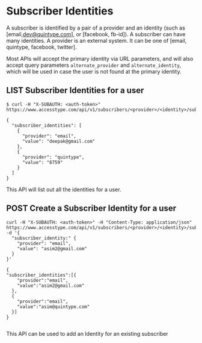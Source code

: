 # Subscriber Identities

A subscriber is identified by a pair of a provider and an identity (such as [email,dev@quintype.com], or [facebook, fb-id]). A subscriber can have many identities. A provider is an external system. It can be one of [email, quintype, facebook, twitter].

Most APIs will accept the primary identity via URL parameters, and will also accept query parameters `alternate_provider` and `alternate_identity`, which will be used in case the user is not found at the primary identity.

## LIST Subscriber Identities for a user

```shell--request
$ curl -H "X-SUBAUTH: <auth-token>" https://www.accesstype.com/api/v1/subscribers/<provider>/<identity>/subscriber_identities.json

```
```shell--response
{
  "subscriber_identities": [
    {
      "provider": "email",
      "value": "deepak@gmail.com"
    },
    {
      "provider": "quintype",
      "value": "8759"
    }
  ]
}
```


This API will list out all the identities for a user.

## POST Create a Subscriber Identity for a user

```shell--request
curl -H "X-SUBAUTH: <auth-token>" -H "Content-Type: application/json" https://www.accesstype.com/api/v1/subscribers/<provider>/<identity>/subscriber_identities.json -d '{
  "subscriber_identity:" {
    "provider": "email",
    "value": "asim2@gmail.com"
  }
}'

{
"subscriber_identities":[{
    "provider":"email",
    "value":"asim2@gmail.com"
  },
  {
    "provider":"email",
    "value":"asim@quintype.com"
  }]
}
```
```shell--response
```

This API can be used to add an Identity for an existing subscriber
